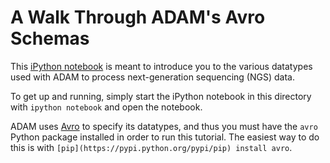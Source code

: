 # A Walk Through ADAM's Avro Schemas

This [iPython notebook](http://ipython.org/) is meant to introduce you to the various datatypes used with ADAM to process next-generation sequencing (NGS) data.

To get up and running, simply start the iPython notebook in this directory with `ipython notebook` and open the notebook.

ADAM uses [Avro](http://avro.apache.org/) to specify its datatypes, and thus you must have the `avro` Python package installed in order to run this tutorial. The easiest way to do this is with `[pip](https://pypi.python.org/pypi/pip) install avro`.
